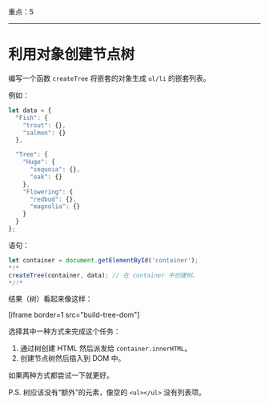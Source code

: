 重点：5

---

# 利用对象创建节点树

编写一个函数 `createTree` 将嵌套的对象生成 `ul/li` 的嵌套列表。

例如：

```js
let data = {
  "Fish": {
    "trout": {},
    "salmon": {}
  },

  "Tree": {
    "Huge": {
      "sequoia": {},
      "oak": {}
    },
    "Flowering": {
      "redbud": {},
      "magnolia": {}
    }
  }
};
```

语句：

```js
let container = document.getElementById('container');
*!*
createTree(container, data); // 在 container 中创建树。
*/!*
```

结果（树）看起来像这样：

[iframe border=1 src="build-tree-dom"]

选择其中一种方式来完成这个任务：

1. 通过树创建 HTML 然后派发给 `container.innerHTML`。
2. 创建节点树然后插入到 DOM 中。

如果两种方式都尝试一下就更好。

P.S. 树应该没有“额外”的元素，像空的 `<ul></ul>` 没有列表项。
